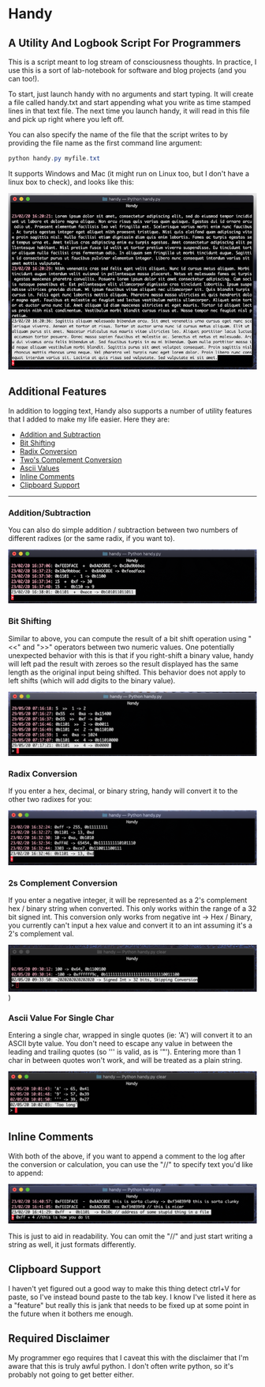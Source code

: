 # Handy
## A Utility And Logbook Script For Programmers

This is a script meant to log stream of consciousness thoughts. In practice, I use this is a sort of lab-notebook for software and blog projects (and you can too!). 

To start, just launch handy with no arguments and start typing. It will create a file called handy.txt and start appending what you write as time stamped lines in that text file. The next time you launch handy, it will read in this file and pick up right where you left off. 

You can also specify the name of the file that the script writes to by providing the file name as the first command line argument: 

```powershell
python handy.py myfile.txt
```

It supports Windows and Mac (it might run on Linux too, but I don't have a linux box to check), and looks like this: 

![screenshot showing how it handles entering basic text strings](https://github.com/khalladay/handy/blob/master/example_images/text_example.png?raw=true)

## Additional Features
In addition to logging text, Handy also supports a number of utility features that I added to make my life easier. Here they are: 

* [Addition and Subtraction](#Addition-and-Subtraction)
* [Bit Shifting](#bit-shifting)
* [Radix Conversion](#radix-conversion)
* [Two's Complement Conversion](#2s-complement-conversion)
* [Ascii Values](#ascii-value-for-single-char)
* [Inline Comments](#inline-comments)
* [Clipboard Support](#clipboard-support)

---

### Addition/Subtraction
You can also do simple addition / subtraction between two numbers of different radixes (or the same radix, if you want to).

![screenshot showing how addition and subtraction works](https://github.com/khalladay/handy/blob/master/example_images/add_subtract.png?raw=true)

### Bit Shifting
Similar to above, you can compute the result of a bit shift operation using "<<" and ">>" operators between two numeric values. One potentially unexpected behavior with this is that if you right-shift a binary value, handy will left pad the result with zeroes so the result displayed has the same length as the original input being shifted. This behavior does not apply to left shifts (which will add digits to the binary value). 

![screenshot showing how bit shifting works](https://github.com/khalladay/handy/blob/master/example_images/bit_shift.png?raw=true)

### Radix Conversion
If you enter a hex, decimal, or binary string, handy will convert it to the other two radixes for you: 

![screenshot showing how radix conversion works](https://github.com/khalladay/handy/blob/master/example_images/radix_conversion.png?raw=true)

### 2s Complement Conversion
If you enter a negative integer, it will be represented as a 2's complement hex / binary string when converted. This only works within the range of a 32 bit signed int. This conversion only works from negative int -> Hex / Binary, you currently can't input a hex value and convert it to an int assuming it's a 2's complement val. 

![screenshot showing how converting a negative int to 2's complement hex/bin strings works](https://github.com/khalladay/handy/blob/master/example_images/negative_int.png?raw=true))

### Ascii Value For Single Char
Entering a single char, wrapped in single quotes (ie: 'A') will convert it to an ASCII byte value. You don't need to escape any value in between the leading and trailing quotes (so ''' is valid, as is '"'). Entering more than 1 char in between quotes won't work, and will be treated as a plain string. 

![screenshot showing how to get the ascii value for a char](https://github.com/khalladay/handy/blob/master/example_images/char_value.png?raw=true)

## Inline Comments
With both of the above, if you want to append a comment to the log after the conversion or calculation, you can use the "//" to specify text you'd like to append: 

![screenshot showing how to add comments to an input string](https://github.com/khalladay/handy/blob/master/example_images/appending_comments.png?raw=true)

This is just to aid in readability. You can omit the "//" and just start writing a string as well, it just formats differently.

## Clipboard Support
I haven't yet figured out a good way to make this thing detect ctrl+V for paste, so I've instead bound paste to the tab key. I know I've listed it here as a "feature" but really this is jank that needs to be fixed up at some point in the future when it bothers me enough.

## Required Disclaimer
My programmer ego requires that I caveat this with the disclaimer that I'm aware that this is truly awful python. I don't often write python, so it's probably not going to get better either. 